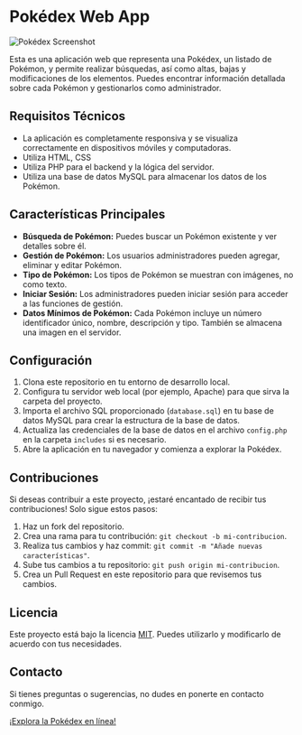 # Pokédex Web App

![Pokédex Screenshot](https://github.com/TU_USUARIO/TU_REPOSITORIO/raw/main/ruta/a/la/imagen/screenshot.png)

Esta es una aplicación web que representa una Pokédex, un listado de Pokémon, y permite realizar búsquedas, así como altas, bajas y modificaciones de los elementos. Puedes encontrar información detallada sobre cada Pokémon y gestionarlos como administrador.

## Requisitos Técnicos

- La aplicación es completamente responsiva y se visualiza correctamente en dispositivos móviles y computadoras.
- Utiliza HTML, CSS
- Utiliza PHP para el backend y la lógica del servidor.
- Utiliza una base de datos MySQL para almacenar los datos de los Pokémon.

## Características Principales

- **Búsqueda de Pokémon:** Puedes buscar un Pokémon existente y ver detalles sobre él.
- **Gestión de Pokémon:** Los usuarios administradores pueden agregar, eliminar y editar Pokémon.
- **Tipo de Pokémon:** Los tipos de Pokémon se muestran con imágenes, no como texto.
- **Iniciar Sesión:** Los administradores pueden iniciar sesión para acceder a las funciones de gestión.
- **Datos Mínimos de Pokémon:** Cada Pokémon incluye un número identificador único, nombre, descripción y tipo. También se almacena una imagen en el servidor.

## Configuración

1. Clona este repositorio en tu entorno de desarrollo local.
2. Configura tu servidor web local (por ejemplo, Apache) para que sirva la carpeta del proyecto.
3. Importa el archivo SQL proporcionado (`database.sql`) en tu base de datos MySQL para crear la estructura de la base de datos.
4. Actualiza las credenciales de la base de datos en el archivo `config.php` en la carpeta `includes` si es necesario.
5. Abre la aplicación en tu navegador y comienza a explorar la Pokédex.

## Contribuciones

Si deseas contribuir a este proyecto, ¡estaré encantado de recibir tus contribuciones! Solo sigue estos pasos:

1. Haz un fork del repositorio.
2. Crea una rama para tu contribución: `git checkout -b mi-contribucion`.
3. Realiza tus cambios y haz commit: `git commit -m "Añade nuevas características"`.
4. Sube tus cambios a tu repositorio: `git push origin mi-contribucion`.
5. Crea un Pull Request en este repositorio para que revisemos tus cambios.

## Licencia

Este proyecto está bajo la licencia [MIT](LICENSE). Puedes utilizarlo y modificarlo de acuerdo con tus necesidades.

## Contacto

Si tienes preguntas o sugerencias, no dudes en ponerte en contacto conmigo.

[¡Explora la Pokédex en línea!](#)
